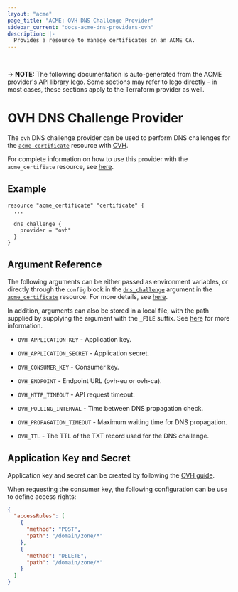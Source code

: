 ```yaml
---
layout: "acme"
page_title: "ACME: OVH DNS Challenge Provider"
sidebar_current: "docs-acme-dns-providers-ovh"
description: |-
  Provides a resource to manage certificates on an ACME CA.
---
```

<br>

-> **NOTE:** The following documentation is auto-generated from the
ACME provider's API library [lego](https://go-acme.github.io/lego/).
Some sections may refer to lego directly - in most cases, these
sections apply to the Terraform provider as well.

# OVH DNS Challenge Provider

The `ovh` DNS challenge provider can be used to perform DNS challenges for
the [`acme_certificate`][resource-acme-certificate] resource with
[OVH](https://www.ovh.com/).

[resource-acme-certificate]: /docs/providers/acme/r/certificate.html

For complete information on how to use this provider with the `acme_certifiate`
resource, see [here][resource-acme-certificate-dns-challenges].

[resource-acme-certificate-dns-challenges]: /docs/providers/acme/r/certificate.html#using-dns-challenges

## Example

```hcl
resource "acme_certificate" "certificate" {
  ...

  dns_challenge {
    provider = "ovh"
  }
}
```
## Argument Reference

The following arguments can be either passed as environment variables, or
directly through the `config` block in the
[`dns_challenge`][resource-acme-certificate-dns-challenge-arg] argument in the
[`acme_certificate`][resource-acme-certificate] resource. For more details, see
[here][resource-acme-certificate-dns-challenges].

[resource-acme-certificate-dns-challenge-arg]: /docs/providers/acme/r/certificate.html#dns_challenge

In addition, arguments can also be stored in a local file, with the path
supplied by supplying the argument with the `_FILE` suffix. See
[here][acme-certificate-file-arg-example] for more information.

[acme-certificate-file-arg-example]: /docs/providers/acme/r/certificate.html#using-variable-files-for-provider-arguments

* `OVH_APPLICATION_KEY` - Application key.
* `OVH_APPLICATION_SECRET` - Application secret.
* `OVH_CONSUMER_KEY` - Consumer key.
* `OVH_ENDPOINT` - Endpoint URL (ovh-eu or ovh-ca).

* `OVH_HTTP_TIMEOUT` - API request timeout.
* `OVH_POLLING_INTERVAL` - Time between DNS propagation check.
* `OVH_PROPAGATION_TIMEOUT` - Maximum waiting time for DNS propagation.
* `OVH_TTL` - The TTL of the TXT record used for the DNS challenge.

## Application Key and Secret

Application key and secret can be created by following the [OVH guide](https://docs.ovh.com/gb/en/customer/first-steps-with-ovh-api/).

When requesting the consumer key, the following configuration can be use to define access rights:

```json
{
  "accessRules": [
    {
      "method": "POST",
      "path": "/domain/zone/*"
    },
    {
      "method": "DELETE",
      "path": "/domain/zone/*"
    }
  ]
}
```

